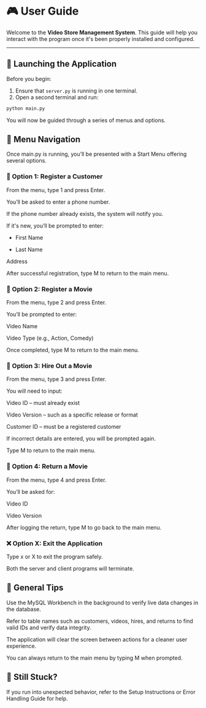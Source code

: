 # 🎮 User Guide

Welcome to the **Video Store Management System**. This guide will help you interact with the program once it's been properly installed and configured.

---

## 🚀 Launching the Application

Before you begin:

1. Ensure that `server.py` is running in one terminal.
2. Open a second terminal and run:

```bash
python main.py
```

You will now be guided through a series of menus and options.

## 🧭 Menu Navigation
Once main.py is running, you’ll be presented with a Start Menu offering several options.

### 🔹 Option 1: Register a Customer
From the menu, type 1 and press Enter.

You’ll be asked to enter a phone number.

If the phone number already exists, the system will notify you.

If it's new, you’ll be prompted to enter:

* First Name

* Last Name

Address

After successful registration, type M to return to the main menu.

### 🔹 Option 2: Register a Movie
From the menu, type 2 and press Enter.

You’ll be prompted to enter:

Video Name

Video Type (e.g., Action, Comedy)

Once completed, type M to return to the main menu.

### 🔹 Option 3: Hire Out a Movie
From the menu, type 3 and press Enter.

You will need to input:

Video ID – must already exist

Video Version – such as a specific release or format

Customer ID – must be a registered customer

If incorrect details are entered, you will be prompted again.

Type M to return to the main menu.

### 🔹 Option 4: Return a Movie
From the menu, type 4 and press Enter.

You’ll be asked for:

Video ID

Video Version

After logging the return, type M to go back to the main menu.

### ❌ Option X: Exit the Application
Type x or X to exit the program safely.

Both the server and client programs will terminate.

## 🔄 General Tips
Use the MySQL Workbench in the background to verify live data changes in the database.

Refer to table names such as customers, videos, hires, and returns to find valid IDs and verify data integrity.

The application will clear the screen between actions for a cleaner user experience.

You can always return to the main menu by typing M when prompted.

## 💬 Still Stuck?
If you run into unexpected behavior, refer to the Setup Instructions or Error Handling Guide for help.
